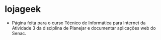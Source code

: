 # lojageek
- Página feita para o curso Técnico de Informática para Internet da Atividade 3 da disciplina de Planejar e documentar aplicações web do Senac.
